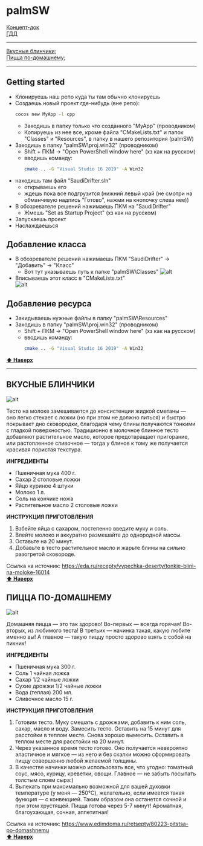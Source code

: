 
# <a name="top"></a> palmSW

[Концепт-док](https://docs.google.com/document/d/1IAn7gX1z3kVRCEOLE9XHgdqvJGDT5kOBuBQogSu2LCw/edit?usp=sharing)  
[ГДД](https://docs.google.com/document/d/19uv2dgij6T1rJH0Fbyv6L3JpLGE9ccLXMQVQrCFil1M/edit?usp=sharing)
___
[Вкусные блинчики](#Blinchiki);  
[Пицца по-домашнему](#Pizza);  
___
## Getting started
- Kлонируешь наш репо куда ты там обычно клонируешь
- Cоздаешь новый проект где-нибудь (вне репо): 
     ```sh
    cocos new MyApp -l cpp
     ```
    - Заходишь в папку только что созданного "MyApp" (проводником)
    - Копируешь из нее все, кроме файла "CMakeLists.txt" и папок "Classes" и "Resources", в папку в нашего репозитория (palmSW)
- Заходишь в папку "palmSW\proj.win32" (проводником)
	- Shift + ПКМ -> "Open PowerShell window here" (хз как на русском)
	- вводишь команду: 
        ```sh
        cmake .. -G "Visual Studio 16 2019" -A Win32
        ```
- находишь там файл "SaudiDrifter.sln"
    - открываешь его
    - ждешь пока все подгрузится (нижний левый край (не смотри на обманчивую надпись "Готово", нажми на кнопочку слева нее))
- В обозревателе решений нажимаешь ПКМ на "SaudiDrifter"
     - Жмешь "Set as Startup Project" (хз как на русском)
- Запускаешь проект
- Наслаждаешься
## Добавление класса
- В обозревателе решений нажимаешь ПКМ "SaudiDrifter" -> "Добавить" -> "Класс"
	- Вот тут указываешь путь к папке "palmSW\Classes" 
	![alt](https://cloclo25.cloud.mail.ru/weblink/view/BBya/gRwRQmuyp)
- Вписываешь этот класс в "CMakeLists.txt"   
![alt](https://cloclo25.cloud.mail.ru/weblink/view/W5V3/2oUeiNsTn)
## Добавление ресурса
- Закидываешь нужные файлы в папку "palmSW\Resources"
- Заходишь в папку "palmSW\proj.win32" (проводником)
	- Shift + ПКМ -> "Open PowerShell window here" (хз как на русском)
	- вводишь команду: 
        ```sh
        cmake .. -G "Visual Studio 16 2019" -A Win32
        ```
**[⬆ Наверх](#top)**
___
## <a name="Blinchiki"></a> ВКУСНЫЕ БЛИНЧИКИ  


![alt](https://www.gastronom.ru/binfiles/images/20150205/b0aa43ac.jpg)
  
  
Тесто на молоке замешивается до консистенции жидкой сметаны — оно легко стекает с ложки (но при этом не должно литься) и быстро покрывает дно сковородки, благодаря чему блины получаются тонкими с гладкой поверхностью. Традиционно в молочное блинное тесто добавляют растительное масло, которое предотвращает пригорание, или растопленное сливочное — тогда у блинов к тому же получается красивая пористая текстура. 
  
**ИНГРЕДИЕНТЫ**  

* Пшеничная мука 400 г.
* Сахар 2 столовые ложки
* Яйцо куриное 4 штуки
* Молоко 1 л.
* Соль на кончике ножа
* Растительное масло 2 столовые ложки  
  
  
**ИНСТРУКЦИЯ ПРИГОТОВЛЕНИЯ**
1. Взбейте яйца с сахаром, постепенно введите муку и соль.
2. Влейте молоко и аккуратно размешайте до однородной массы.
3. Оставьте на 20 минут.
4. Добавьте в тесто растительное масло и жарьте блины на сильно разогретой сковороде.  
  
Ссылка на источник: <https://eda.ru/recepty/vypechka-deserty/tonkie-blini-na-moloke-16014>  
**[⬆ Наверх](#top)**

## <a name="Pizza"></a> ПИЦЦА ПО-ДОМАШНЕМУ


![alt](https://www.epicuricloud.com/wp-content/uploads/2020/02/Homemade-Pizza-Crust-Sauce-close-up-front-scaled.jpg)


Домашняя пицца — это так здорово! Во-первых — всегда горячая! Во-вторых, из любимого теста! В третьих — начинка такая, какую любите именно вы! А главное — такую пиццу просто здорово взять с собой на пикник!

**ИНГРЕДИЕНТЫ**  

* Пшеничная мука 300 г.
* Соль 1 чайная ложка
* Сахар 1/2 чайные ложки
* Сухие дрожжи 1/2 чайные ложки
* Вода (теплая) 200 мл.
* Сливочное масло 15 г.
  
  
**ИНСТРУКЦИЯ ПРИГОТОВЛЕНИЯ**
1. Готовим тесто. Муку смешать с дрожжами, добавить к ним соль, сахар, масло и воду. Замесить тесто. Оставить на 15 минут для расстойки в теплом месте. Снова хорошо вымесить. Оставить в теплом месте для расстойки на 20 минут. 
2. Через указанное время тесто готово. Оно получается невероятно эластичное и мягкое — из него и без скалки можно сформировать пиццу совершенно любой желаемой толщины.
3. В качестве начинки можно использовать все, что угодно: томатный соус, мясо, курицу, креветки, овощи. Главное — не забыть посыпать толстым слоем сыра:)
4. Выпекать при максимально возможной для вашей духовки температуре (у меня — 250°C), желательно, если имеется такая функция — с конвекцией. Таким образом она останется сочной и при этом хрустящей. Пицца готова через 5-7 минут! Ароматная, благоухающая, сочная, аппетитная!
  
Ссылка на источник: <https://www.edimdoma.ru/retsepty/80223-pitstsa-po-domashnemu>  
**[⬆ Наверх](#top)**
